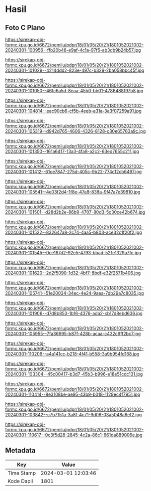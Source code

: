 # Hasil

## Foto C Plano

https://sirekap-obj-formc.kpu.go.id/6672/pemilu/pdpr/18/01/05/20/21/1801052021002-20240301-100956--ffb20b48-e9af-4c1a-97f5-ab3db9b24b57.jpg

https://sirekap-obj-formc.kpu.go.id/6672/pemilu/pdpr/18/01/05/20/21/1801052021002-20240301-101029--4214ddd2-823e-497c-b329-2ba058bbc45f.jpg

https://sirekap-obj-formc.kpu.go.id/6672/pemilu/pdpr/18/01/05/20/21/1801052021002-20240301-101050--46fc6a5d-8eaa-45b0-bb01-4786488f97b8.jpg

https://sirekap-obj-formc.kpu.go.id/6672/pemilu/pdpr/18/01/05/20/21/1801052021002-20240301-104814--eac90cb6-cf5b-4eeb-a31a-3a3f07259a91.jpg

https://sirekap-obj-formc.kpu.go.id/6672/pemilu/pdpr/18/01/05/20/21/1801052021002-20240301-105319--d942d765-4606-4326-8128-c30e65763a9c.jpg

https://sirekap-obj-formc.kpu.go.id/6672/pemilu/pdpr/18/01/05/20/21/1801052021002-20240301-101350--161a6417-13a3-4fa8-a2c2-63ed7655c211.jpg

https://sirekap-obj-formc.kpu.go.id/6672/pemilu/pdpr/18/01/05/20/21/1801052021002-20240301-101412--61ce7847-275d-405c-9b22-774c12cb6497.jpg

https://sirekap-obj-formc.kpu.go.id/6672/pemilu/pdpr/18/01/05/20/21/1801052021002-20240301-105541--4e03f2d4-1f8e-47a8-838a-9f47a7e39810.jpg

https://sirekap-obj-formc.kpu.go.id/6672/pemilu/pdpr/18/01/05/20/21/1801052021002-20240301-101501--d28d2b2e-86b9-4707-80d3-5c30ce42b674.jpg

https://sirekap-obj-formc.kpu.go.id/6672/pemilu/pdpr/18/01/05/20/21/1801052021002-20240301-101522--832647a8-2c74-4aa5-b803-ace32c1f20f2.jpg

https://sirekap-obj-formc.kpu.go.id/6672/pemilu/pdpr/18/01/05/20/21/1801052021002-20240301-101545--0ce187d2-92e5-4793-bbad-521e1329a7fe.jpg

https://sirekap-obj-formc.kpu.go.id/6672/pemilu/pdpr/18/01/05/20/21/1801052021002-20240301-101620--2d2f5090-1d32-4bf7-8bdf-e32f2571b406.jpg

https://sirekap-obj-formc.kpu.go.id/6672/pemilu/pdpr/18/01/05/20/21/1801052021002-20240301-105741--51e20034-34ec-4e24-9aea-7db29a7c8035.jpg

https://sirekap-obj-formc.kpu.go.id/6672/pemilu/pdpr/18/01/05/20/21/1801052021002-20240301-101906--d7d8b853-1b16-4376-ada2-cb17d8ebd636.jpg

https://sirekap-obj-formc.kpu.go.id/6672/pemilu/pdpr/18/01/05/20/21/1801052021002-20240301-105955--7fa36995-b87f-428b-acaa-c432c9ff2bc7.jpg

https://sirekap-obj-formc.kpu.go.id/6672/pemilu/pdpr/18/01/05/20/21/1801052021002-20240301-110206--a4a141cc-b218-4f41-b558-3a9b954fd168.jpg

https://sirekap-obj-formc.kpu.go.id/6672/pemilu/pdpr/18/01/05/20/21/1801052021002-20240301-103304--45c00417-b3d7-45b3-b996-e18e51cdc131.jpg

https://sirekap-obj-formc.kpu.go.id/6672/pemilu/pdpr/18/01/05/20/21/1801052021002-20240301-110414--8e3108be-ae95-43b9-b018-1129ec4f7951.jpg

https://sirekap-obj-formc.kpu.go.id/6672/pemilu/pdpr/18/01/05/20/21/1801052021002-20240301-103842--c7b7151a-3a8f-4c71-9d06-03a5048a6ef2.jpg

https://sirekap-obj-formc.kpu.go.id/6672/pemilu/pdpr/18/01/05/20/21/1801052021002-20240301-110617--0c3f5d28-2845-4c2a-86c1-661da889006e.jpg


## Metadata

| Key        | Value               |
| ---------- | ------------------- |
| Time Stamp | 2024-03-01 12:03:46 |
| Kode Dapil | 1801                |



